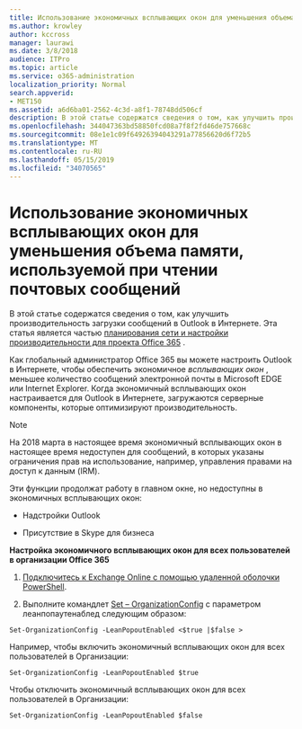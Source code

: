```yaml
---
title: Использование экономичных всплывающих окон для уменьшения объема памяти, используемой при чтении почтовых сообщений
ms.author: krowley
author: kccross
manager: laurawi
ms.date: 3/8/2018
audience: ITPro
ms.topic: article
ms.service: o365-administration
localization_priority: Normal
search.appverid:
- MET150
ms.assetid: a6d6ba01-2562-4c3d-a8f1-78748dd506cf
description: В этой статье содержатся сведения о том, как улучшить производительность загрузки сообщений в Outlook в Интернете.
ms.openlocfilehash: 344047363bd58850fcd08a7f8f2fd46de757668c
ms.sourcegitcommit: 08e1e1c09f64926394043291a77856620d6f72b5
ms.translationtype: MT
ms.contentlocale: ru-RU
ms.lasthandoff: 05/15/2019
ms.locfileid: "34070565"
---
```

# <a name="use-lean-popouts-to-reduce-memory-used-when-reading-mail-messages"></a>Использование экономичных всплывающих окон для уменьшения объема памяти, используемой при чтении почтовых сообщений

В этой статье содержатся сведения о том, как улучшить производительность загрузки сообщений в Outlook в Интернете. Эта статья является частью [планирования сети и настройки производительности для проекта Office 365](https://aka.ms/tune) .
   
Как глобальный администратор Office 365 вы можете настроить Outlook в Интернете, чтобы обеспечить экономичное *всплывающих окон* , меньшее количество сообщений электронной почты в Microsoft EDGE или Internet Explorer. Когда экономичный всплывающих окон настраивается для Outlook в Интернете, загружаются серверные компоненты, которые оптимизируют производительность. 
  
> [!NOTE]
> На 2018 марта в настоящее время экономичный всплывающих окон в настоящее время недоступен для сообщений, в которых указаны ограничения прав на использование, например, управления правами на доступ к данным (IRM). 
  
Эти функции продолжат работу в главном окне, но недоступны в экономичных всплывающих окон:
  
- Надстройки Outlook
    
- Присутствие в Skype для бизнеса
    
 **Настройка экономичного всплывающих окон для всех пользователей в организации Office 365**
  
1. [Подключитесь к Exchange Online с помощью удаленной оболочки PowerShell](http://technet.microsoft.com/library/jj984289%28v=exchg.150%29.aspx ).
    
2. Выполните командлет [Set – OrganizationConfig](https://technet.microsoft.com/library/aa997443%28v=exchg.160%29.aspx) с параметром леанпопаутенаблед следующим образом: 
    
  ```
  Set-OrganizationConfig -LeanPopoutEnabled <$true |$false >
  ```

  Например, чтобы включить экономичный всплывающих окон для всех пользователей в Организации:
    
  ```
  Set-OrganizationConfig -LeanPopoutEnabled $true
  ```

  Чтобы отключить экономичный всплывающих окон для всех пользователей в Организации:
    
  ```
  Set-OrganizationConfig -LeanPopoutEnabled $false
  ```


